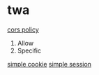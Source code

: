 # twa

[cors policy](https://github.com/ickqkicx/twa/blob/cosrAndCookieAndSession/cors.cs)
1. Allow
2. Specific

[simple cookie](https://github.com/ickqkicx/twa/blob/cosrAndCookieAndSession/cookie.cs)
[simple session](https://github.com/ickqkicx/twa/tree/cosrAndCookieAndSession/Session)
